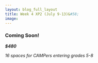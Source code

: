 ```yaml
---
layout: blog_full_layout
title: Week 4 XP2 (July 9-13)&#58; 
image: 
---
```


### Coming Soon!


**_$480_**

*16 spaces for CAMPers entering grades 5-8*
